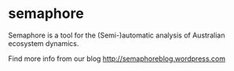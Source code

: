 semaphore
=========

Semaphore is a tool for the (Semi-)automatic analysis of Australian ecosystem dynamics.

Find more info from our blog
http://semaphoreblog.wordpress.com